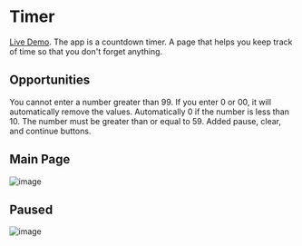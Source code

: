 # Timer
[Live Demo](https://reliable-dolphin-8f21a5.netlify.app). 
The app is a countdown timer. A page that helps you keep track of time so that you don't forget anything.

## Opportunities
You cannot enter a number greater than 99. If you enter 0 or 00, it will automatically remove the values. Automatically 0 if the number is less than 10. The number must be greater than or equal to 59. Added pause, clear, and continue buttons.

## Main Page
![image](https://user-images.githubusercontent.com/105386597/201340718-8ef55a0d-9fb9-4a68-9eb4-fd6605c89b6d.png)

## Paused
![image](https://user-images.githubusercontent.com/105386597/201340761-c59bb552-8d89-42b8-8f6a-0edc50b1bc29.png)
